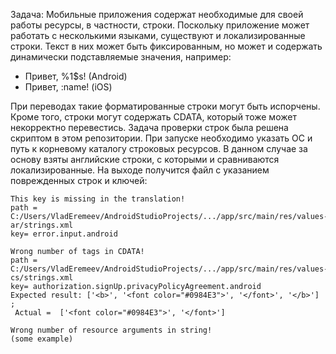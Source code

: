 Задача: Мобильные приложения содержат необходимые для своей работы ресурсы, в частности, строки. Поскольку приложение может работать с несколькими языками, существуют и локализированные строки. Текст в них может быть фиксированным, но может и содержать динамически подставляемые значения, например:
- Привет, %1$s! (Android)
- Привет, :name! (iOS)

При переводах такие форматированные строки могут быть испорчены. Кроме того, строки могут содержать CDATA, который тоже может некорректно перевестись.
Задача проверки строк была решена скриптом в этом репозитории.
При запуске необходимо указать ОС и путь к корневому каталогу строковых ресурсов.
В данном случае за основу взяты английские строки, с которыми и сравниваются локализированные.
На выходе получится файл с указанием поврежденных строк и ключей:
```
This key is missing in the translation!
path = C:/Users/VladEremeev/AndroidStudioProjects/.../app/src/main/res/values-ar/strings.xml
key= error.input.android 

Wrong number of tags in CDATA!
path = C:/Users/VladEremeev/AndroidStudioProjects/.../app/src/main/res/values-cs/strings.xml
key= authorization.signUp.privacyPolicyAgreement.android
Expected result: ['<b>', '<font color="#0984E3">', '</font>', '</b>'] ; 
 Actual =  ['<font color="#0984E3">', '</font>'] 
 
Wrong number of resource arguments in string!
(some example)
```
